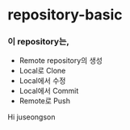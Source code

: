 # repository-basic

### 이 repository는,  
* Remote repository의 생성
* Local로 Clone
* Local에서 수정
* Local에서 Commit
* Remote로 Push

Hi juseongson


